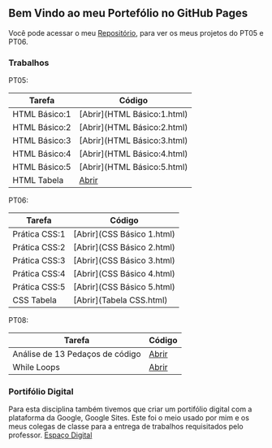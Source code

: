 ## Bem Vindo ao meu Portefólio no GitHub Pages

Você pode acessar o meu [Repositório](https://github.com/LarissaMdSilva/Larissa-Silva), para ver os meus projetos do PT05 e PT06.

### Trabalhos

PT05:

| Tarefa | Código |
| ------ | ------ |
| HTML Básico:1 | [Abrir](HTML Básico:1.html) |
| HTML Básico:2 | [Abrir](HTML Básico:2.html) |
| HTML Básico:3 | [Abrir](HTML Básico:3.html) |
| HTML Básico:4 | [Abrir](HTML Básico:4.html) |
| HTML Básico:5 | [Abrir](HTML Básico:5.html) |
| HTML Tabela | [Abrir](tabela.html) |

PT06:

| Tarefa | Código |
| ------ | ------ |
| Prática CSS:1 | [Abrir](CSS Básico 1.html) |
| Prática CSS:2 | [Abrir](CSS Básico 2.html) |
| Prática CSS:3 | [Abrir](CSS Básico 3.html) |
| Prática CSS:4 | [Abrir](CSS Básico 4.html) |
| Prática CSS:5 | [Abrir](CSS Básico 5.html) |
| CSS Tabela | [Abrir](Tabela CSS.html) |

PT08:

| Tarefa | Código |
| ------ | ------ |
| Análise de 13 Pedaços de código | [Abrir](13codigos.html) |
| While Loops | [Abrir](whileloopsPT08.html) |


### Portifólio Digital

Para esta disciplina também tivemos que criar um portifólio digital com a plataforma da Google, Google Sites. Este foi o meio usado por mim e os meus colegas de classe para
a entrega de trabalhos requisitados pelo professor. <a href="https://sites.google.com/aluno.aebenfica.pt/portefolio-larissa-silva/inicio">Espaço Digital</a>

